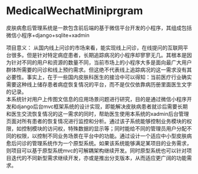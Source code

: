 # MedicalWechatMiniprgram
皮肤病愈后管理系统是一款包含前后端的基于微信平台开发的小程序，其组成包括微信小程序+django+sqlite+xadmin  

项目意义：
    从国内线上问诊的市场来看，能实现线上问诊，在线提问的互联网平台很多。但是针对特定病症患者，长期追踪病况的小程序却寥寥无几。其根本是因为针对不同的用户和资源的数量不同，当前市场上的小程序大多是面向最广大用户群体所需要的问诊和线上预约需求。但这绝不代表线上追踪病况的这一需求没有其必要性。事实上，在于一些国内皮肤科医生的接洽中可以得知：当前医疗行业确实需要这种线上储存患者病症恢复情况的平台，而不是仅仅依靠病历册里面医生文字的记录。   
    本系统针对用户上传图文信息的应用场景问题进行研究，目的是通过微信小程序开发和django后台mvc框架系统的设计实现，即能解决皮肤病患者就诊后需要长期和医生交流恢复情况的这一需求的同时，帮助医生使用本系统的xadmin后台管理页面对所有患者的恢复情况进行监控和分析。通过该子系统能够控制业务模块的权限，如控制模块的访问权，特殊数据的显示等；同时能给不同的管理员用户分配不同的权限，以控制不同业务场景在平台中的功能。通过设计一个适应中小型皮肤病愈后问诊的管理系统作为一个原型系统。如果该系统能够满足某项目的业务需求，则项目可以基于原型系统mvc的可解耦架构继续开发。同时原型系统也可以针对项目迭代的不同新型需求继续开发，亦或是推出分支版本，从而适应更广阔的功能需求。
